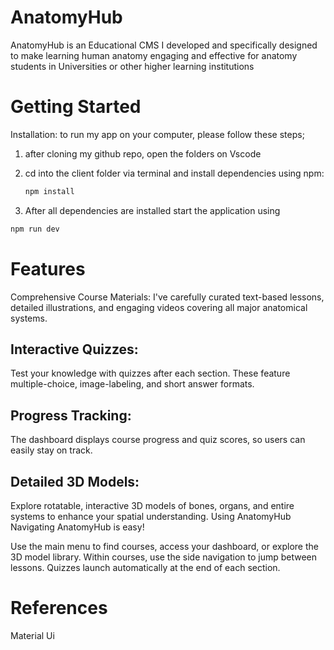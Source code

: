 # AnatomyHub

AnatomyHub is an Educational CMS I developed and specifically designed to make learning human anatomy engaging and effective for anatomy students in 
Universities or other higher learning institutions

# Getting Started

Installation: to run my app on your computer, please follow these steps;

1. after cloning my github repo, open the folders on Vscode
2. cd into the client folder via terminal and install dependencies using npm:

    ```bash 
    npm install
    ```
3. After all dependencies are installed start the application using 

```bash
npm run dev
```

# Features
Comprehensive Course Materials: I've carefully curated text-based lessons, detailed illustrations, and engaging videos covering all major anatomical systems.

## Interactive Quizzes: 
Test your knowledge with quizzes after each section. These feature multiple-choice, image-labeling, and short answer formats.

## Progress Tracking: 
The dashboard displays course progress and quiz scores, so users can easily stay on track.

## Detailed 3D Models: 
Explore rotatable, interactive 3D models of bones, organs, and entire systems to enhance your spatial understanding.
Using AnatomyHub
Navigating AnatomyHub is easy!

Use the main menu to find courses, access your dashboard, or explore the 3D model library.
Within courses, use the side navigation to jump between lessons.
Quizzes launch automatically at the end of each section.

# References

Material Ui
